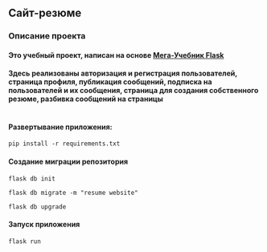 ## Сайт-резюме 
### Описание проекта
#### Это учебный проект, написан на основе [Мега-Учебник Flask](https://habr.com/ru/post/346306/)

**Здесь реализованы авторизация и регистрация пользователей, 
страница профиля, публикация сообщений, подписка на пользователей 
и их сообщения, страница для создания собственного резюме, разбивка
сообщений на страницы**
#
#### Развертывание приложения:

```pip install -r requirements.txt```

#### Создание миграции репозитория

```flask db init```

```flask db migrate -m "resume website"```

```flask db upgrade```

#### Запуск приложения

```flask run```